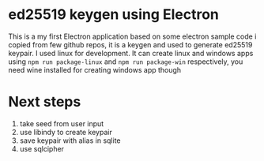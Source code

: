 # ed25519 keygen using Electron

This is a my first Electron application based on some electron sample code i copied from few github repos, it is a keygen and used to generate ed25519 keypair.
I used linux for development. It can create linux and windows apps using `npm run package-linux` and `npm run package-win` respectively, you need wine installed for creating windows app though

# Next steps
1. take seed from user input
2. use libindy to create keypair
3. save keypair with alias in sqlite
4. use sqlcipher
